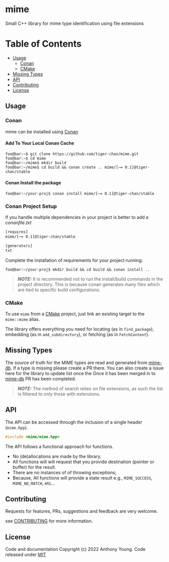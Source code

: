 # mime
Small C++ library for mime type identification using file extensions

# Table of Contents
* [Usage](#usage)
  * [Conan](#conan)
  * [CMake](#cmake)
* [Missing Types](#missing-types)
* [API](#api)
* [Contributing](#contributing)
* [License](#license)

## Usage

### Conan

mime can be installed using [Conan](http://docs.conan.io/en/latest/)

#### Add To Your Local Conan Cache

```console
foo@bar:~$ git clone https://github.com/tiger-chan/mime.git
foo@bar:~$ cd mime
foo@bar:~/mime$ mkdir build
foo@bar:~/mime$ cd build && conan create .. mime/[~= 0.1]@tiger-chan/stable
```

#### Conan Install the package

```console
foo@bar:~/your-proj$ conan install mime/[~= 0.1]@tiger-chan/stable
```

### Conan Project Setup

If you handle multiple dependencies in your project is better to add a *conanfile.txt*
```txt
[requires]
mime/[~= 0.1]@tiger-chan/stable

[generators]
txt
```

Complete the installation of requirements for your project running:
```console
foo@bar:~/your-proj$ mkdir build && cd build && conan install ..
```

> _**NOTE:**_ It is recommended not to run the install/build commands in the project directory.  This is because conan generates many files which are tied to specific build configurations.

### CMake

To use `mime` from a [CMake](https://cmake.org/) project, just link an existing target to the
`mime::mime` alias.

The library offers everything you need for locating (as in `find_package`),
embedding (as in `add_subdirectory`), or fetching (as in `FetchContent`).

## Missing Types

The source of truth for the MIME types are read and generated from [mime-db](https://github.com/jshttp/mime-db).  If a type is missing please create a PR there.  You can also create a issue here for the library to update list once the Once it has been merged in to [mime-db](https://github.com/jshttp/mime-db) PR has been completed.

> _**NOTE:**_
The method of search relies on file extensions, as such the list is filtered to only those with extensions. 

## API

The API can be accessed through the inclusion of a single header (`mime.hpp`).
```cpp
#include <mime/mime.hpp>
```

The API follows a functional approach for functions.

* No (de)allocations are made by the library.
* All functions will will request that you provide destination (pointer or buffer) for the result.
* There are no instances of of throwing exceptions;
* Because, All functions will provide a state result e.g., `MIME_SUCCESS`, `MIME_NO_MATCH`, etc...

## Contributing

Requests for features, PRs, suggestions and feedback are very welcome.

see [CONTRIBUTING](docs/CONTRIBUTING.md) for more information.

## License

Code and documentation Copyright (c) 2022 Anthony Young.
Code released under [MIT](LICENSE)
